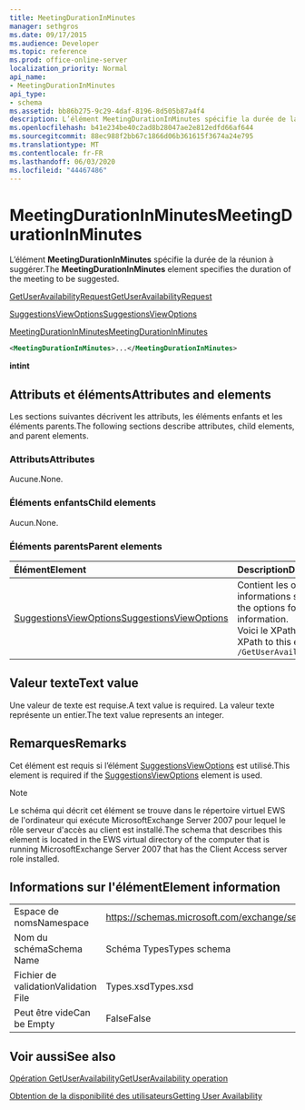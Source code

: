 ```yaml
---
title: MeetingDurationInMinutes
manager: sethgros
ms.date: 09/17/2015
ms.audience: Developer
ms.topic: reference
ms.prod: office-online-server
localization_priority: Normal
api_name:
- MeetingDurationInMinutes
api_type:
- schema
ms.assetid: bb86b275-9c29-4daf-8196-8d505b87a4f4
description: L’élément MeetingDurationInMinutes spécifie la durée de la réunion à suggérer.
ms.openlocfilehash: b41e234be40c2ad8b28047ae2e812edfd66af644
ms.sourcegitcommit: 88ec988f2bb67c1866d06b361615f3674a24e795
ms.translationtype: MT
ms.contentlocale: fr-FR
ms.lasthandoff: 06/03/2020
ms.locfileid: "44467486"
---
```

# <a name="meetingdurationinminutes"></a><span data-ttu-id="7ecb2-103">MeetingDurationInMinutes</span><span class="sxs-lookup"><span data-stu-id="7ecb2-103">MeetingDurationInMinutes</span></span>

<span data-ttu-id="7ecb2-104">L’élément **MeetingDurationInMinutes** spécifie la durée de la réunion à suggérer.</span><span class="sxs-lookup"><span data-stu-id="7ecb2-104">The **MeetingDurationInMinutes** element specifies the duration of the meeting to be suggested.</span></span> 
  
[<span data-ttu-id="7ecb2-105">GetUserAvailabilityRequest</span><span class="sxs-lookup"><span data-stu-id="7ecb2-105">GetUserAvailabilityRequest</span></span>](getuseravailabilityrequest.md)
  
[<span data-ttu-id="7ecb2-106">SuggestionsViewOptions</span><span class="sxs-lookup"><span data-stu-id="7ecb2-106">SuggestionsViewOptions</span></span>](suggestionsviewoptions.md)
  
[<span data-ttu-id="7ecb2-107">MeetingDurationInMinutes</span><span class="sxs-lookup"><span data-stu-id="7ecb2-107">MeetingDurationInMinutes</span></span>](meetingdurationinminutes.md)
  
```xml
<MeetingDurationInMinutes>...</MeetingDurationInMinutes>
```

 <span data-ttu-id="7ecb2-108">**int**</span><span class="sxs-lookup"><span data-stu-id="7ecb2-108">**int**</span></span>
## <a name="attributes-and-elements"></a><span data-ttu-id="7ecb2-109">Attributs et éléments</span><span class="sxs-lookup"><span data-stu-id="7ecb2-109">Attributes and elements</span></span>

<span data-ttu-id="7ecb2-110">Les sections suivantes décrivent les attributs, les éléments enfants et les éléments parents.</span><span class="sxs-lookup"><span data-stu-id="7ecb2-110">The following sections describe attributes, child elements, and parent elements.</span></span>
  
### <a name="attributes"></a><span data-ttu-id="7ecb2-111">Attributs</span><span class="sxs-lookup"><span data-stu-id="7ecb2-111">Attributes</span></span>

<span data-ttu-id="7ecb2-112">Aucune.</span><span class="sxs-lookup"><span data-stu-id="7ecb2-112">None.</span></span>
  
### <a name="child-elements"></a><span data-ttu-id="7ecb2-113">Éléments enfants</span><span class="sxs-lookup"><span data-stu-id="7ecb2-113">Child elements</span></span>

<span data-ttu-id="7ecb2-114">Aucun.</span><span class="sxs-lookup"><span data-stu-id="7ecb2-114">None.</span></span>
  
### <a name="parent-elements"></a><span data-ttu-id="7ecb2-115">Éléments parents</span><span class="sxs-lookup"><span data-stu-id="7ecb2-115">Parent elements</span></span>

|<span data-ttu-id="7ecb2-116">**Élément**</span><span class="sxs-lookup"><span data-stu-id="7ecb2-116">**Element**</span></span>|<span data-ttu-id="7ecb2-117">**Description**</span><span class="sxs-lookup"><span data-stu-id="7ecb2-117">**Description**</span></span>|
|:-----|:-----|
|[<span data-ttu-id="7ecb2-118">SuggestionsViewOptions</span><span class="sxs-lookup"><span data-stu-id="7ecb2-118">SuggestionsViewOptions</span></span>](suggestionsviewoptions.md) <br/> |<span data-ttu-id="7ecb2-119">Contient les options permettant d’obtenir des informations sur les suggestions de réunion.</span><span class="sxs-lookup"><span data-stu-id="7ecb2-119">Contains the options for obtaining meeting suggestion information.</span></span>  <br/> <span data-ttu-id="7ecb2-120">Voici le XPath de cet élément :</span><span class="sxs-lookup"><span data-stu-id="7ecb2-120">The following is the XPath to this element:</span></span>  <br/>  `/GetUserAvailabilityRequest/SuggestionViewOptions` <br/> |
   
## <a name="text-value"></a><span data-ttu-id="7ecb2-121">Valeur texte</span><span class="sxs-lookup"><span data-stu-id="7ecb2-121">Text value</span></span>

<span data-ttu-id="7ecb2-122">Une valeur de texte est requise.</span><span class="sxs-lookup"><span data-stu-id="7ecb2-122">A text value is required.</span></span> <span data-ttu-id="7ecb2-123">La valeur texte représente un entier.</span><span class="sxs-lookup"><span data-stu-id="7ecb2-123">The text value represents an integer.</span></span>
  
## <a name="remarks"></a><span data-ttu-id="7ecb2-124">Remarques</span><span class="sxs-lookup"><span data-stu-id="7ecb2-124">Remarks</span></span>

<span data-ttu-id="7ecb2-125">Cet élément est requis si l’élément [SuggestionsViewOptions](suggestionsviewoptions.md) est utilisé.</span><span class="sxs-lookup"><span data-stu-id="7ecb2-125">This element is required if the [SuggestionsViewOptions](suggestionsviewoptions.md) element is used.</span></span> 
  
> [!NOTE]
> <span data-ttu-id="7ecb2-126">Le schéma qui décrit cet élément se trouve dans le répertoire virtuel EWS de l'ordinateur qui exécute MicrosoftExchange Server 2007 pour lequel le rôle serveur d'accès au client est installé.</span><span class="sxs-lookup"><span data-stu-id="7ecb2-126">The schema that describes this element is located in the EWS virtual directory of the computer that is running MicrosoftExchange Server 2007 that has the Client Access server role installed.</span></span> 
  
## <a name="element-information"></a><span data-ttu-id="7ecb2-127">Informations sur l'élément</span><span class="sxs-lookup"><span data-stu-id="7ecb2-127">Element information</span></span>

|||
|:-----|:-----|
|<span data-ttu-id="7ecb2-128">Espace de noms</span><span class="sxs-lookup"><span data-stu-id="7ecb2-128">Namespace</span></span>  <br/> |https://schemas.microsoft.com/exchange/services/2006/types  <br/> |
|<span data-ttu-id="7ecb2-129">Nom du schéma</span><span class="sxs-lookup"><span data-stu-id="7ecb2-129">Schema Name</span></span>  <br/> |<span data-ttu-id="7ecb2-130">Schéma Types</span><span class="sxs-lookup"><span data-stu-id="7ecb2-130">Types schema</span></span>  <br/> |
|<span data-ttu-id="7ecb2-131">Fichier de validation</span><span class="sxs-lookup"><span data-stu-id="7ecb2-131">Validation File</span></span>  <br/> |<span data-ttu-id="7ecb2-132">Types.xsd</span><span class="sxs-lookup"><span data-stu-id="7ecb2-132">Types.xsd</span></span>  <br/> |
|<span data-ttu-id="7ecb2-133">Peut être vide</span><span class="sxs-lookup"><span data-stu-id="7ecb2-133">Can be Empty</span></span>  <br/> |<span data-ttu-id="7ecb2-134">False</span><span class="sxs-lookup"><span data-stu-id="7ecb2-134">False</span></span>  <br/> |
   
## <a name="see-also"></a><span data-ttu-id="7ecb2-135">Voir aussi</span><span class="sxs-lookup"><span data-stu-id="7ecb2-135">See also</span></span>



[<span data-ttu-id="7ecb2-136">Opération GetUserAvailability</span><span class="sxs-lookup"><span data-stu-id="7ecb2-136">GetUserAvailability operation</span></span>](getuseravailability-operation.md)


[<span data-ttu-id="7ecb2-137">Obtention de la disponibilité des utilisateurs</span><span class="sxs-lookup"><span data-stu-id="7ecb2-137">Getting User Availability</span></span>](https://msdn.microsoft.com/library/d4133fcb-9b0f-4e6b-aadf-a389da83516a%28Office.15%29.aspx)

